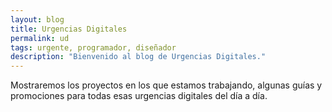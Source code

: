 ```yaml
---
layout: blog
title: Urgencias Digitales
permalink: ud
tags: urgente, programador, diseñador
description: "Bienvenido al blog de Urgencias Digitales."
---
```




Mostraremos los proyectos en los que estamos trabajando, algunas guías y promociones para todas esas urgencias digitales del día a día.
